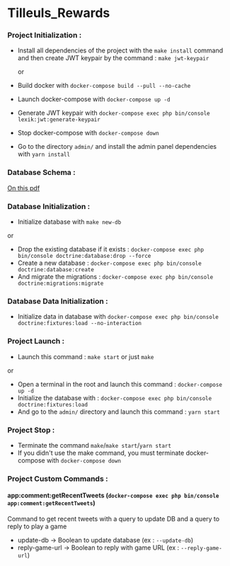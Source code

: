# Tilleuls_Rewards

### Project Initialization :
- Install all dependencies of the project with the `make install` command and then create JWT keypair by the command : `make jwt-keypair`

  or
- Build docker with `docker-compose build --pull --no-cache`
- Launch docker-compose with `docker-compose up -d`
- Generate JWT keypair with `docker-compose exec php bin/console lexik:jwt:generate-keypair`
- Stop docker-compose with `docker-compose down`
- Go to the directory `admin/` and install the admin panel dependencies with `yarn install`

### Database Schema :

[On this pdf](/doc/schema.pdf)

### Database Initialization :
- Initialize database with `make new-db`

or
- Drop the existing database if it exists : `docker-compose exec php bin/console doctrine:database:drop --force`
- Create a new database : `docker-compose exec php bin/console doctrine:database:create`
- And migrate the migrations : `docker-compose exec php bin/console doctrine:migrations:migrate`

### Database Data Initialization :
- Initialize data in database with `docker-compose exec php bin/console doctrine:fixtures:load --no-interaction`

### Project Launch :
- Launch this command : `make start` or just `make`

or
- Open a terminal in the root and launch this command : `docker-compose up -d`
- Initialize the database with : `docker-compose exec php bin/console doctrine:fixtures:load`
- And go to the `admin/` directory and launch this command : `yarn start`

### Project Stop :
- Terminate the command `make`/`make start`/`yarn start`
- If you didn't use the make command, you must terminate docker-compose with `docker-compose down`

### Project Custom Commands :
#### app:comment:getRecentTweets (`docker-compose exec php bin/console app:comment:getRecentTweets`)
Command to get recent tweets with a query to update DB and a query to reply to play a game
- update-db -> Boolean to update database (ex : `--update-db`)
- reply-game-url -> Boolean to reply with game URL (ex : `--reply-game-url`)
